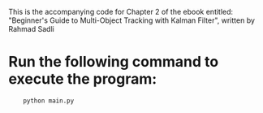 
This is the accompanying code for Chapter 2 of the ebook entitled:
"Beginner's Guide to Multi-Object Tracking with Kalman Filter", written by Rahmad Sadli



# Run the following command to execute the program:
        
        python main.py
